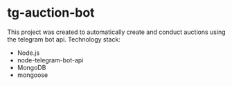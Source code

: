 # tg-auction-bot

This project was created to automatically create and conduct auctions using the telegram bot api. 
Technology stack:
* Node.js
* node-telegram-bot-api
* MongoDB
* mongoose
